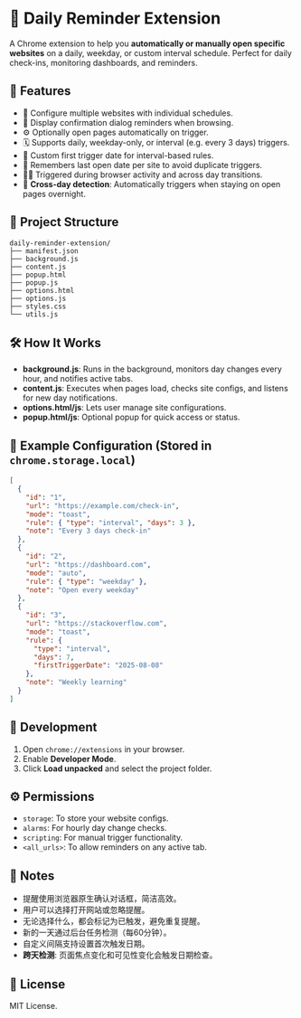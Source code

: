 # 📘 Daily Reminder Extension

A Chrome extension to help you **automatically or manually open specific websites** on a daily, weekday, or custom interval schedule. Perfect for daily check-ins, monitoring dashboards, and reminders.

## 🚀 Features

- 🎯 Configure multiple websites with individual schedules.
- 🔔 Display confirmation dialog reminders when browsing.
- ⚙️ Optionally open pages automatically on trigger.
- 🗓️ Supports daily, weekday-only, or interval (e.g. every 3 days) triggers.
- 📅 Custom first trigger date for interval-based rules.
- 🧠 Remembers last open date per site to avoid duplicate triggers.
- 🧍‍♂️ Triggered during browser activity and across day transitions.
- 🌅 **Cross-day detection**: Automatically triggers when staying on open pages overnight.

## 📁 Project Structure

```
daily-reminder-extension/
├── manifest.json
├── background.js
├── content.js
├── popup.html
├── popup.js
├── options.html
├── options.js
├── styles.css
└── utils.js
```

## 🛠️ How It Works

- **background.js**: Runs in the background, monitors day changes every hour, and notifies active tabs.
- **content.js**: Executes when pages load, checks site configs, and listens for new day notifications.
- **options.html/js**: Lets user manage site configurations.
- **popup.html/js**: Optional popup for quick access or status.

## 🧩 Example Configuration (Stored in `chrome.storage.local`)

```json
[
  {
    "id": "1",
    "url": "https://example.com/check-in",
    "mode": "toast",
    "rule": { "type": "interval", "days": 3 },
    "note": "Every 3 days check-in"
  },
  {
    "id": "2",
    "url": "https://dashboard.com",
    "mode": "auto",
    "rule": { "type": "weekday" },
    "note": "Open every weekday"
  },
  {
    "id": "3",
    "url": "https://stackoverflow.com",
    "mode": "toast",
    "rule": { 
      "type": "interval", 
      "days": 7,
      "firstTriggerDate": "2025-08-08"
    },
    "note": "Weekly learning"
  }
]
```

## 🧪 Development

1. Open `chrome://extensions` in your browser.
2. Enable **Developer Mode**.
3. Click **Load unpacked** and select the project folder.

## ⚙️ Permissions

- `storage`: To store your website configs.
- `alarms`: For hourly day change checks.
- `scripting`: For manual trigger functionality.
- `<all_urls>`: To allow reminders on any active tab.

## 📌 Notes

- 提醒使用浏览器原生确认对话框，简洁高效。
- 用户可以选择打开网站或忽略提醒。
- 无论选择什么，都会标记为已触发，避免重复提醒。
- 新的一天通过后台任务检测（每60分钟）。
- 自定义间隔支持设置首次触发日期。
- **跨天检测**: 页面焦点变化和可见性变化会触发日期检查。

## 🧳 License

MIT License.
